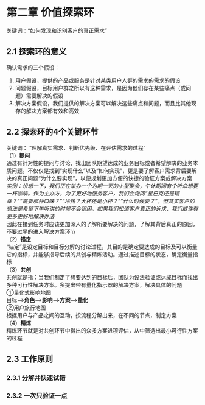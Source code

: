 # 第二章 价值探索环
关键词：“如何发现和识别客户的真正需求”
## 2.1 探索环的意义
确认需求的三个假设：  
1. 用户假设，提供的产品或服务是针对某类用户人群的需求的需求的假设
2. 问题假设，目标用户群之所以有这种需求，是因为他们存在某些痛点（或问题）需要解决的假设
3. 解决方案假设，我们提供的解决方案可以解决这些痛点和问题，而且比其他现存的解决方案都有效和高效  

## 2.2 探索环的4个关键环节
关键词： “理解真实需求、判断优先级、在评估需求的过程”  
（1）**提问**  
通过有针对性的提问与讨论，找出团队期望达成的业务目标或者希望解决的业务本质问题。不仅仅是找到“实现什么”以及“如何实现”，更是要了解客户需求背后要解决的真正问题“为什么要实现”，以便规划更加方便的快捷的验证方案或解决方案  
*实例：设想一下，我们正在举办一个为期一天的小型聚会，午休期间有个听众想要一杯咖啡。作为主办方，为了更好地服务客户，我们会询问“星巴克还是瑞幸？”“需要那种口味？”“冷热？大杯还是小杯？”“什么时候要？”。但其实客户的想法是希望下午听讲的时候不会犯困。如果我们知道客户真正的诉求，我们或许有更多更好地解决办法*  
因此在接到任务时应该更加深入的了解所要解决的问题，了解其背后真正的原因，不要过早的进入解决方案环节  
（2）**锚定**  
“锚定”是设定目标和目标分解的讨论过程，其目的是确定要达成的目标及可以衡量它的指标，并能够指导后续的共创与精炼活动。通过描述目标的状态，确定衡量指标  
（3）**共创**  
共创就是指：当我们制定了想要达到的目标后，团队为设法验证或达成目标而找出多种可行性解决方案。多提出带有量化指示器的解决方案，解决具体的问题  
①量化式影响地图  
目标-->**角色**-->**影响**-->**方案**-->**量化**  
②用户旅行地图  
根据用户与产品之间的互动，按流程分解出来，在不同的节点，制定方案  
（4）**精炼**  
精炼环节就是对共创环节中得出的众多方案进项评估，从中筛选出最小可行性方案的过程  
## 2.3 工作原则
### 2.3.1 分解并快速试错
### 2.3.2 一次只验证一点
